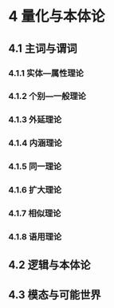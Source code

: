 # 4 量化与本体论

## 4.1 主词与谓词
### 4.1.1 实体—属性理论

### 4.1.2 个别—一般理论

### 4.1.3 外延理论

### 4.1.4 内涵理论

### 4.1.5 同一理论

### 4.1.6 扩大理论

### 4.1.7 相似理论

### 4.1.8 语用理论

## 4.2 逻辑与本体论

## 4.3 模态与可能世界
